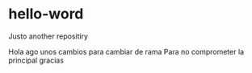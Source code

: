 # hello-word
Justo another repositiry 


Hola ago unos cambios para cambiar de rama
Para no comprometer la principal
gracias
